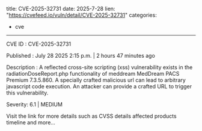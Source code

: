  
title: CVE-2025-32731
date: 2025-7-28
lien: "https://cvefeed.io/vuln/detail/CVE-2025-32731"
categories:
  - cve
---

CVE ID : CVE-2025-32731

Published :  July 28
2025
2:15 p.m. | 2 hours
47 minutes ago

Description : A reflected cross-site scripting (xss) vulnerability exists in the radiationDoseReport.php functionality of meddream MedDream PACS Premium 7.3.5.860. A specially crafted malicious url can lead to arbitrary javascript code execution. An attacker can provide a crafted URL to trigger this vulnerability.

Severity: 6.1 | MEDIUM

Visit the link for more details
such as CVSS details
affected products
timeline
and more...
